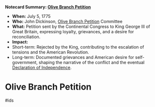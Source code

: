 **Notecard Summary: [Olive Branch Petition](./../olive-branch-petition/)**

* **When:** July 5, 1775
* **Who:** John Dickinson, [Olive Branch Petition](./../olive-branch-petition/) Committee
* **What:** Petition sent by the Continental Congress to King George III of Great Britain, expressing loyalty, grievances, and a desire for reconciliation.
* **Impact:**
 * Short-term: Rejected by the King, contributing to the escalation of tensions and the American Revolution.
 * Long-term: Documented grievances and American desire for self-government, shaping the narrative of the conflict and the eventual [Declaration of Independence](./../declaration-of-independence/).
# Olive Branch Petition 
#ids